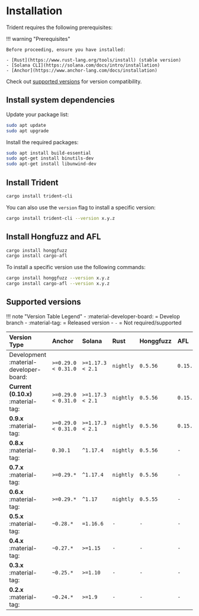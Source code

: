 # Installation

Trident requires the following prerequisites:

!!! warning "Prerequisites"

    Before proceeding, ensure you have installed:

    - [Rust](https://www.rust-lang.org/tools/install) (stable version)
    - [Solana CLI](https://solana.com/docs/intro/installation)
    - [Anchor](https://www.anchor-lang.com/docs/installation)

  Check out [supported versions](#supported-versions) for version compatibility.

## Install system dependencies

Update your package list:

```bash
sudo apt update
sudo apt upgrade
```
Install the required packages:
```bash
sudo apt install build-essential
sudo apt-get install binutils-dev
sudo apt-get install libunwind-dev
```

## Install Trident

```bash
cargo install trident-cli
```

You can also use the `version` flag to install a specific version:
```bash
cargo install trident-cli --version x.y.z
```

## Install Hongfuzz and AFL

```bash
cargo install honggfuzz
cargo install cargo-afl
```
To install a specific version use the following commands:
```bash
cargo install honggfuzz --version x.y.z
cargo install cargo-afl --version x.y.z
```



## Supported versions

!!! note "Version Table Legend"
    - :material-developer-board: = Develop branch
    - :material-tag: = Released version
    - `-` = Not required/supported

| **Version Type** | **Anchor** | **Solana** | **Rust** | **Honggfuzz** | **AFL** |
|:----------------|:-----------|:-----------|:---------|:--------------|:---------|
| Development :material-developer-board: | `>=0.29.0 < 0.31.0` | `>=1.17.3 < 2.1` | `nightly` | `0.5.56` | `0.15.11` |
| **Current (0.10.x)** :material-tag: | `>=0.29.0 < 0.31.0` | `>=1.17.3 < 2.1` | `nightly` | `0.5.56` | `0.15.11` |
| **0.9.x** :material-tag: | `>=0.29.0 < 0.31.0` | `>=1.17.3 < 2.1` | `nightly` | `0.5.56` | `0.15.11` |
| **0.8.x** :material-tag: | `0.30.1` | `^1.17.4` | `nightly` | `0.5.56` | `-` |
| **0.7.x** :material-tag: | `>=0.29.*` | `^1.17.4` | `nightly` | `0.5.56` | `-` |
| **0.6.x** :material-tag: | `>=0.29.*` | `^1.17` | `nightly` | `0.5.55` | `-` |
| **0.5.x** :material-tag: | `~0.28.*` | `=1.16.6` | `-` | `-` | `-` |
| **0.4.x** :material-tag: | `~0.27.*` | `>=1.15` | `-` | `-` | `-` |
| **0.3.x** :material-tag: | `~0.25.*` | `>=1.10` | `-` | `-` | `-` |
| **0.2.x** :material-tag: | `~0.24.*` | `>=1.9` | `-` | `-` | `-` |
